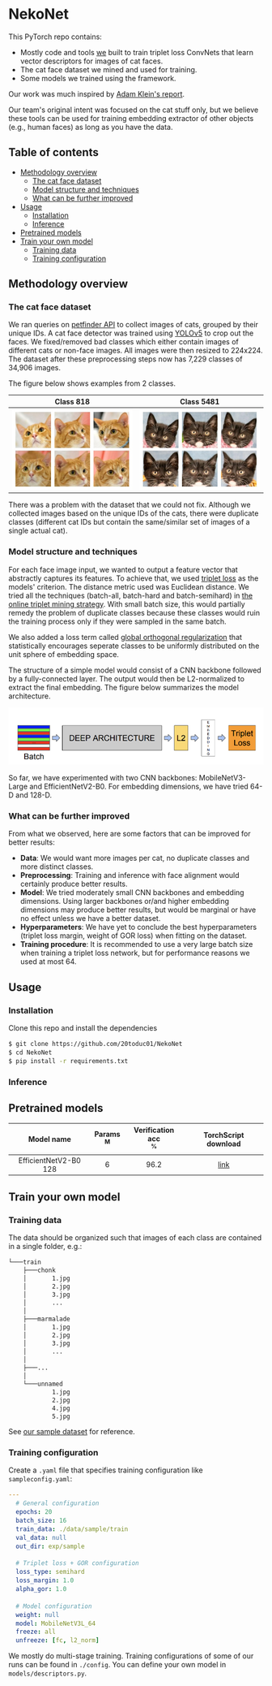 # NekoNet

This PyTorch repo contains:
- Mostly code and tools [we](https://github.com/L-E-G-s) built to train triplet loss ConvNets that learn vector descriptors for images of cat faces. 
- The cat face dataset we mined and used for training.
- Some models we trained using the framework.

Our work was much inspired by [Adam Klein's report](http://cs230.stanford.edu/projects_fall_2019/reports/26251543.pdf).

Our team's original intent was focused on the cat stuff only, but we believe these tools can be used for training embedding extractor of other objects (e.g., human faces) as long as you have the data.

## Table of contents
- [Methodology overview](#methodology-overview)
  * [The cat face dataset](#the-cat-face-dataset)
  * [Model structure and techniques](#model-structure-and-techniques)
  * [What can be further improved](#what-can-be-further-improved)
- [Usage](#usage)
  * [Installation](#installation)
  * [Inference](#inference)
- [Pretrained models](#pretrained-models)
- [Train your own model](#train-your-own-model)
  * [Training data](#training-data)
  * [Training configuration](#training-configuration)

## Methodology overview
### The cat face dataset
We ran queries on [petfinder API](https://www.petfinder.com/developers/v2/docs/) to collect images of cats, grouped by their unique IDs. A cat face detector was trained using [YOLOv5](https://github.com/ultralytics/yolov5) to crop out the faces. We fixed/removed bad classes which either contain images of different cats or non-face images. All images were then resized to 224x224. The dataset after these preprocessing steps now has 7,229 classes of 34,906 images.

The figure below shows examples from 2 classes.

Class 818   | Class 5481
------------|------------
![Class 818](./_static/cat_818.jpg)|![Class 5481](./_static/cat_5481.jpg)

There was a problem with the dataset that we could not fix. Although we collected images based on the unique IDs of the cats, there were duplicate classes (different cat IDs but contain the same/similar set of images of a single actual cat).

### Model structure and techniques
For each face image input, we wanted to output a feature vector that abstractly captures its features. To achieve that, we used [triplet loss](https://arxiv.org/abs/1503.03832) as the models' criterion. The distance metric used was Euclidean distance. We tried all the techniques (batch-all, batch-hard and batch-semihard) in [the online triplet mining strategy](https://omoindrot.github.io/triplet-loss). With small batch size, this would partially remedy the problem of duplicate classes because these classes would ruin the training process only if they were sampled in the same batch.

We also added a loss term called [global orthogonal regularization](https://arxiv.org/abs/1708.06320) that statistically encourages seperate classes to be uniformly distributed on the unit sphere of embedding space.

The structure of a simple model would consist of a CNN backbone followed by a fully-connected layer. The output would then be L2-normalized to extract the final embedding. The figure below summarizes the model architecture.

![Facenet's structure](./_static/structure.png)

So far, we have experimented with two CNN backbones: MobileNetV3-Large and EfficientNetV2-B0. For embedding dimensions, we have tried 64-D and 128-D.

### What can be further improved
From what we observed, here are some factors that can be improved for better results:
- **Data**: We would want more images per cat, no duplicate classes and more distinct classes.
- **Preprocessing**: Training and inference with face alignment would certainly produce better results.
- **Model**: We tried moderately small CNN backbones and embedding dimensions. Using larger backbones or/and higher embedding dimensions may produce better results, but would be marginal or have no effect unless we have a better dataset.
- **Hyperparameters**: We have yet to conclude the best hyperparameters (triplet loss margin, weight of GOR loss) when fitting on the dataset.
- **Training procedure**: It is recommended to use a very large batch size when training a triplet loss network, but for performance reasons we used at most 64.

## Usage
### Installation
Clone this repo and install the dependencies
```bash
$ git clone https://github.com/20toduc01/NekoNet
$ cd NekoNet
$ pip install -r requirements.txt
```

### Inference

## Pretrained models
|       Model name      | Params<br><sup>M</sup> | Verification acc<br><sup>%</sup> | TorchScript download |
|:---------------------:|:----------------------:|:--------------------------------:|:--------------------:|
| EfficientNetV2-B0 128 |            6           |               96.2               |         [link](https://github.com/20toduc01/NekoNet/releases/download/v1.1/effnetv2_b0_128.torchscript.pt)             |
## Train your own model
### Training data
The data should be organized such that images of each class are contained in a single folder, e.g.:
```
└───train
    ├───chonk
    │       1.jpg
    │       2.jpg
    │       3.jpg
    │       ...
    │
    ├───marmalade
    │       1.jpg
    │       2.jpg
    │       3.jpg
    │       ...
    │
    ├───...
    │
    └───unnamed
            1.jpg
            2.jpg
            4.jpg
            5.jpg
```

See [our sample dataset](./data/sample/train) for reference.

### Training configuration
Create a `.yaml` file that specifies training configuration like `sampleconfig.yaml`:
```yaml
---
  # General configuration
  epochs: 20
  batch_size: 16
  train_data: ./data/sample/train
  val_data: null
  out_dir: exp/sample
  
  # Triplet loss + GOR configuration
  loss_type: semihard
  loss_margin: 1.0
  alpha_gor: 1.0
  
  # Model configuration
  weight: null
  model: MobileNetV3L_64
  freeze: all
  unfreeze: [fc, l2_norm]
```
We mostly do multi-stage training. Training configurations of some of our runs can be found in `./config`. You can define your own model in `models/descriptors.py`.